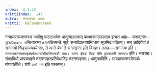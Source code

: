 ```yaml
---
index:  3.1.32
vrittiindex:  147
sutra:  सनाद्यन्ताः धातवः
vritti:  balamanorama 
---
```


नन्वायप्रत्ययान्तस्य भ्वादिषु पाठाऽभावेन धातुत्वाऽभावात् कथमस्माल्लडादय इत्यत आह-- सनाद्यन्ताः। `गुप्तिज्किद्भ्यः स`नित्यारभ्य `कमेर्णि`ङित्यन्तैः सूत्रैः सनादिप्रत्ययान्विधाय सूत्रमिदं पठितम्। सन् आदिर्येषां ते सनादयो णिङ्प्रत्ययपर्यन्ताः, ते अन्ते येषां ते सनाद्यन्ता इति विग्रहः। तदाह---सनादयः इति। `सन्क्यच्काम्यच्क्यङ्क्यषोऽथाचारक्विब्णिज्यङौ तथा। यगाय ईयङ् णिङ् चेति द्वादशाऽमी सनादयः` इति। सङग्रहः। संज्ञाविधौ प्रत्ययग्रहणे तदन्तग्रहणप्रतिषेधादिह तदन्तग्रहणम्। धातुत्वादिति। आयप्रत्यान्तस्येत्यर्थः। गोपायतीति। शपि `अतो गणे` इति पररूपम्।

